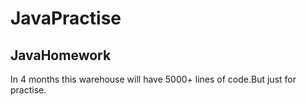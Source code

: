 # JavaPractise
## JavaHomework

In 4 months this warehouse will have 5000+ lines of code.But just for practise.
